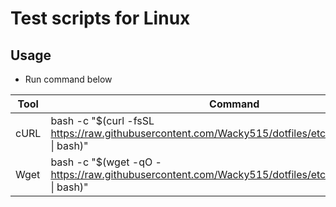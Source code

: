 # Test scripts for Linux

## Usage
- Run command below

|Tool|Command|
|---|---|
|cURL|bash -c "$(curl -fsSL https://raw.githubusercontent.com/Wacky515/dotfiles/etc/test/make_dotfiles. &#124; bash)"| &#124; bash)"|
|Wget|bash -c "$(wget -qO - https://raw.githubusercontent.com/Wacky515/dotfiles/etc/test/make_dotfiles. &#124; bash)"| &#124; bash)"|
